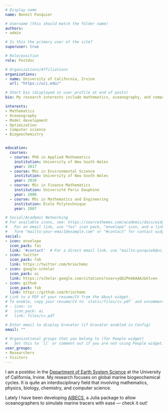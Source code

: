 ```yaml
---
# Display name
name: Benoît Pasquier

# Username (this should match the folder name)
authors:
- admin

# Is this the primary user of the site?
superuser: true

# Role/position
role: Postdoc

# Organizations/Affiliations
organizations:
- name: University of California, Irvine
  url: "https://uci.edu/"

# Short bio (displayed in user profile at end of posts)
bio: My research interests include mathematics, oceanography, and computer science.

interests:
- Mathematics
- Oceanography
- Model development
- Optimization
- Computer science
- Biogeochemistry


education:
  courses:
  - course: PhD in Applied Mathematics
    institution: University of New South Wales
    year: 2017
  - course: MSc in Environmental Science
    institution: University of New South Wales
    year: 2010
  - course: MSc in Finance Mathematics
    institution: Université Paris Dauphine
    year: 2008
  - course: MSc in Mathematics and Engineering
    institution: École Polytechnique
    year: 2007

# Social/Academic Networking
# For available icons, see: https://sourcethemes.com/academic/docs/widgets/#icons
#   For an email link, use "fas" icon pack, "envelope" icon, and a link in the
#   form "mailto:your-email@example.com" or "#contact" for contact widget.
social:
- icon: envelope
  icon_pack: fas
  link: '#contact'  # For a direct email link, use "mailto:pasquieb@uci.edu".
- icon: twitter
  icon_pack: fab
  link: https://twitter.com/briochemc
- icon: google-scholar
  icon_pack: ai
  link: https://scholar.google.com/citations?user=yQb2Pm4AAAAJ&hl=en
- icon: github
  icon_pack: fab
  link: https://github.com/briochemc
# Link to a PDF of your resume/CV from the About widget.
# To enable, copy your resume/CV to `static/files/cv.pdf` and uncomment the lines below.  
# - icon: cv
#   icon_pack: ai
#   link: files/cv.pdf

# Enter email to display Gravatar (if Gravatar enabled in Config)
email: ""
  
# Organizational groups that you belong to (for People widget)
#   Set this to `[]` or comment out if you are not using People widget.  
user_groups:
- Researchers
- Visitors
---
```


I am a postdoc in the [Department of Earth System Science](https://www.ess.uci.edu/) at the University of California, Irvine. 
My research focuses on global marine biogeochemical cycles.
It is quite an interdisciplinary field that involving mathematics, physics, biology, chemistry, and computer science.

Lately I have been developing [AIBECS](https://github.com/briochemc/AIBECS.jl), a Julia package to allow oceanographers to simulate marine tracers with ease — check it out!
